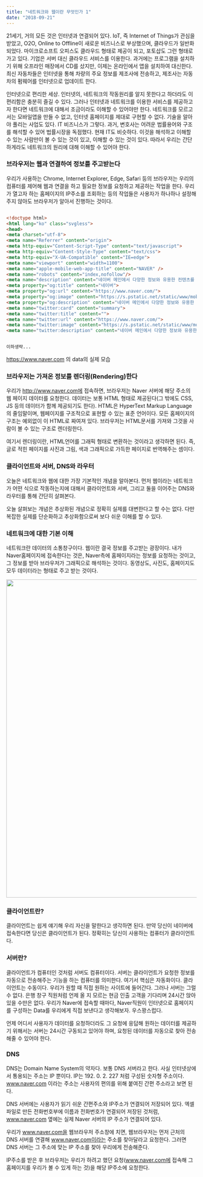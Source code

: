 ```yaml
---
title: "네트워크와 웹이란 무엇인가 1"
date: "2018-09-21"
---
```


21세기, 거의 모든 것은 인터넷과 연결되어 있다. IoT, 즉 Internet of Things가 관심을 받았고, O2O, Online to Offline이 새로운 비즈니스로 부상했으며, 클라우드가 일반화되었다. 마이크로소프트 오피스도 클라우드 형태로 제공이 되고, 포토샵도 그런 형태로 가고 있다. 기업은 서버 대신 클라우드 서비스를 이용한다. 과거에는 프로그램을 설치하기 위해 오프라인 매장에서 CD를 샀지만, 이제는 온라인에서 앱을 설치하여 대신한다. 최신 자동차들은 인터넷을 통해 차량의 주요 정보를 제조사에 전송하고, 제조사는 자동차의 펌웨어를 인터넷으로 업데이트 한다. 

인터넷으로 편리한 세상. 인터넷의, 네트워크의 작동원리를 알지 못한다고 하더라도 이 편리함은 충분히 즐길 수 있다. 그러나 인터넷과 네트워크를 이용한 서비스를 제공하고자 한다면 네트워크에 대해서 조금이라도 이해할 수 있어야만 한다. 네트워크를 모르고서는 모바일앱을 만들 수 없고, 인터넷 홈페이지를 제대로 구현할 수 없다. 기술을 알아야 풀리는 사업도 있다. IT 비즈니스가 그렇다. 과거, 변호사는 어려운 법률용어와 구조를 해석할 수 있어 법률시장을 독점했다. 현재 IT도 비슷하다. 이것을 해석하고 이해할 수 있는 사람만이 볼 수 있는 것이 있고, 이해할 수 있는 것이 있다. 따라서 우리는 간단하게라도 네트워크의 원리에 대해 이해할 수 있어야 한다.

### 브라우저는 웹과 연결하여 정보를 주고받는다
우리가 사용하는 Chrome, Internet Explorer, Edge, Safari 등의 브라우저는 우리의 컴퓨터를 제어해 웹과 연결을 하고 필요한 정보를 요청하고 제공하는 작업을 한다. 우리가 열고자 하는 홈페이지의 IP주소를 조회하는 등의 작업들은 사용자가 하나하나 설정해주지 않아도 브라우저가 알아서 진행하는 것이다.

```html

<!doctype html>
<html lang="ko" class="svgless">
<head>
<meta charset="utf-8">
<meta name="Referrer" content="origin">
<meta http-equiv="Content-Script-Type" content="text/javascript">
<meta http-equiv="Content-Style-Type" content="text/css">
<meta http-equiv="X-UA-Compatible" content="IE=edge">
<meta name="viewport" content="width=1100">
<meta name="apple-mobile-web-app-title" content="NAVER" />
<meta name="robots" content="index,nofollow"/>
<meta name="description" content="네이버 메인에서 다양한 정보와 유용한 컨텐츠를 만나 보세요"/>
<meta property="og:title" content="네이버">
<meta property="og:url" content="https://www.naver.com/">
<meta property="og:image" content="https://s.pstatic.net/static/www/mobile/edit/2016/0705/mobile_212852414260.png">
<meta property="og:description" content="네이버 메인에서 다양한 정보와 유용한 컨텐츠를 만나 보세요"/>
<meta name="twitter:card" content="summary">
<meta name="twitter:title" content="">
<meta name="twitter:url" content="https://www.naver.com/">
<meta name="twitter:image" content="https://s.pstatic.net/static/www/mobile/edit/2016/0705/mobile_212852414260.png">
<meta name="twitter:description" content="네이버 메인에서 다양한 정보와 유용한 컨텐츠를 만나 보세요"/>


이하생략...
```

https://www.naver.com 의 data의 실제 모습


### 브라우저는 가져온 정보를 렌더링(Rendering)한다
우리가 http://www.naver.com에 접속하면, 브라우저는 Naver 서버에 해당 주소의 웹 페이지 데이터를 요청한다. 데이터는 보통 HTML 형태로 제공된다(그 밖에도 CSS, JS 등의 데이터가 함께 제공되기도 한다). HTML은 HyperText Markup Language의 줄임말이며, 웹페이지를 구조적으로 표현할 수 있는 표준 언어이다. 모든 홈페이지의 구조는 예외없이 이 HTML로 짜여져 있다. 브라우저는 HTML문서를 가져와 그것을 사람이 볼 수 있는 구조로 렌더링한다.

여기서 렌더링이란, HTML언어를 그래픽 형태로 변환하는 것이라고 생각하면 된다. 즉, 글로 적힌 페이지를 사진과 그림, 색과 그래픽으로 가득한 페이지로 번역해주는 셈이다.

### 클라이언트와 서버, DNS와 라우터
오늘은 네트워크와 웹에 대한 가장 기본적인 개념을 알아본다. 먼저 웹이라는 네트워크가 어떤 식으로 작동하는지에 대해서 클라이언트와 서버, 그리고 둘을 이어주는 DNS와 라우터를 통해 간단히 살펴본다.

오늘 살펴보는 개념은 추상화된 개념으로 정확히 실제를 대변한다고 할 수는 없다. 다만 복잡한 실제를 단순화하고 추상화함으로써 보다 쉬운 이해를 할 수 있다.


### 네트워크에 대한 기본 이해
네트워크란 데이터의 소통창구이다. 웹이란 결국 정보를 주고받는 광장이다. 내가 Naver홈페이지에 접속한다는 것은, Naver측에 홈페이지라는 정보를 요청하는 것이고, 그 정보를 받아 브라우저가 그래픽으로 해석하는 것이다. 동영상도, 사진도, 홈페이지도 모두 데이터라는 형태로 주고 받는 것이다.

<img src="/static/client-server-dns-5300cfa494cc3bce91e3914bfe3145f4.png" style="width: 840px" />

### 클라이언트란?
클라이언트는 쉽게 얘기해 우리 자신을 말한다고 생각하면 된다. 만약 당신이 네이버에 접속한다면 당신은 클라이언트가 된다. 정확히는 당신이 사용하는 컴퓨터가 클라이언트다.


### 서버란?
클라이언트가 컴퓨터인 것처럼 서버도 컴퓨터이다. 서버는 클라이언트가 요청한 정보를 자동으로 전송해주는 기능을 하는 컴퓨터를 의미한다. 여기서 핵심은 자동화이다. 클라이언트는 수동이다. 우리가 원할 때 직접 원하는 사이트에 들어간다. 그러나 서버는 그럴 수 없다. 은행 창구 직원처럼 언제 올 지 모르는 현금 인출 고객을 기다리며 24시간 앉아 있을 수만은 없다. 우리가 Naver에 접속할 때마다, Naver직원이 인터넷으로 홈페이지를 구성하는 Data를 우리에게 직접 보낸다고 생각해보자. 우스꽝스럽다. 

언제 어디서 사용자가 데이터를 요청하더라도 그 요청에 응답해 원하는 데이터를 제공하기 위해서는 서버는 24시간 구동되고 있어야 하며, 요청된 데이터를 자동으로 찾아 전송해줄 수 있어야 한다.

### DNS
DNS는 Domain Name System의 약자다. 보통 DNS 서버라고 한다. 사실 인터넷상에서 통용되는 주소는 IP 뿐이다. IP는 192. 0. 2. 227 처럼 구성된 숫자형 주소이다. www.naver.com 이라는 주소는 사용자의 편의를 위해 붙여진 간편 주소라고 보면 된다.

DNS 서버에는 사용자가 읽기 쉬운 간편주소와 IP주소가 연결되어 저장되어 있다. 엑셀파일로 만든 전화번호부에 이름과 전화번호가 연결되어 저장된 것처럼, www.naver.com 옆에는 실제 Naver 서버의 IP 주소가 연결되어 있다.

우리가 www.naver.com을 웹브라우저 주소창에 치면, 웹브라우저는 먼저 근처의 DNS 서버를 연결해 www.naver.com이라는 주소를 찾아달라고 요청한다. 그러면 DNS 서버는 그 주소에 맞는 IP 주소를 찾아 우리에게 전송해준다. 

IP주소를 받은 후 브라우저는 우리가 하려고 했던 요청(www.naver.com에 접속해 그 홈페이지를 우리가 볼 수 있게 하는 것)을 해당 IP주소에 요청한다.

